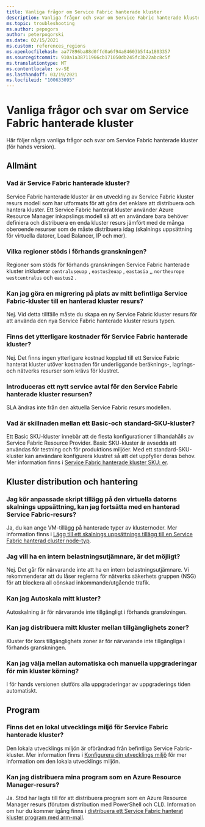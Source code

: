 ```yaml
---
title: Vanliga frågor om Service Fabric hanterade kluster
description: Vanliga frågor och svar om Service Fabric hanterade kluster, inklusive funktioner, användnings fall och vanliga scenarier.
ms.topic: troubleshooting
ms.author: pepogors
author: peterpogorski
ms.date: 02/15/2021
ms.custom: references_regions
ms.openlocfilehash: aa77896ba88d0ffd0a6f94a84603b5f4a1803357
ms.sourcegitcommit: 910a1a38711966cb171050db245fc3b22abc8c5f
ms.translationtype: MT
ms.contentlocale: sv-SE
ms.lasthandoff: 03/19/2021
ms.locfileid: "100633095"
---
```

# <a name="service-fabric-managed-clusters-frequently-asked-questions"></a>Vanliga frågor och svar om Service Fabric hanterade kluster

Här följer några vanliga frågor och svar om Service Fabric hanterade kluster (för hands version).

## <a name="general"></a>Allmänt

### <a name="what-are-service-fabric-managed-clusters"></a>Vad är Service Fabric hanterade kluster?

Service Fabric hanterade kluster är en utveckling av Service Fabric kluster resurs modell som har utformats för att göra det enklare att distribuera och hantera kluster. Ett Service Fabric hanterat kluster använder Azure Resource Manager inkapslings modell så att en användare bara behöver definiera och distribuera en enda kluster resurs jämfört med de många oberoende resurser som de måste distribuera idag (skalnings uppsättning för virtuella datorer, Load Balancer, IP och mer).

### <a name="what-regions-are-supported-in-the-preview"></a>Vilka regioner stöds i förhands granskningen?

Regioner som stöds för förhands granskningen Service Fabric hanterade kluster inkluderar `centraluseuap` , `eastus2euap` , `eastasia` ,, `northeurope` `westcentralus` och `eastus2` .

### <a name="can-i-do-an-in-place-migration-of-my-existing-service-fabric-cluster-to-a-managed-cluster-resource"></a>Kan jag göra en migrering på plats av mitt befintliga Service Fabric-kluster till en hanterad kluster resurs?

Nej. Vid detta tillfälle måste du skapa en ny Service Fabric kluster resurs för att använda den nya Service Fabric hanterade kluster resurs typen.

### <a name="is-there-an-additional-cost-for-service-fabric-managed-clusters"></a>Finns det ytterligare kostnader för Service Fabric hanterade kluster?

Nej. Det finns ingen ytterligare kostnad kopplad till ett Service Fabric hanterat kluster utöver kostnaden för underliggande beräknings-, lagrings-och nätverks resurser som krävs för klustret.

### <a name="is-there-a-new-sla-introduced-by-the-service-fabric-managed-cluster-resource"></a>Introduceras ett nytt service avtal för den Service Fabric hanterade kluster resursen?

SLA ändras inte från den aktuella Service Fabric resurs modellen.

### <a name="what-is-the-difference-between-a-basic-and-standard-sku-cluster"></a>Vad är skillnaden mellan ett Basic-och standard-SKU-kluster?

Ett Basic SKU-kluster innebär att de flesta konfigurationer tillhandahålls av Service Fabric Resource Provider. Basic SKU-kluster är avsedda att användas för testning och för produktions miljöer. Med ett standard-SKU-kluster kan användare konfigurera klustret så att det uppfyller deras behov. Mer information finns i [Service Fabric hanterade kluster SKU: er](./overview-managed-cluster.md#service-fabric-managed-cluster-skus).

## <a name="cluster-deployment-and-management"></a>Kluster distribution och hantering

### <a name="i-run-custom-script-extensions-on-my-virtual-machine-scale-set-can-i-continue-to-do-that-with-a-managed-service-fabric-resource"></a>Jag kör anpassade skript tillägg på den virtuella datorns skalnings uppsättning, kan jag fortsätta med en hanterad Service Fabric-resurs?

Ja, du kan ange VM-tillägg på hanterade typer av klusternoder. Mer information finns i [Lägg till ett skalnings uppsättnings tillägg till en Service Fabric hanterad cluster node-typ](how-to-managed-cluster-vmss-extension.md).

### <a name="i-want-to-have-an-internal-only-load-balancer-is-that-possible"></a>Jag vill ha en intern belastningsutjämnare, är det möjligt?

Nej. Det går för närvarande inte att ha en intern belastningsutjämnare. Vi rekommenderar att du låser reglerna för nätverks säkerhets gruppen (NSG) för att blockera all oönskad inkommande/utgående trafik.

### <a name="can-i-autoscale-my-cluster"></a>Kan jag Autoskala mitt kluster?

Autoskalning är för närvarande inte tillgängligt i förhands granskningen.

### <a name="can-i-deploy-my-cluster-across-availability-zones"></a>Kan jag distribuera mitt kluster mellan tillgänglighets zoner?

Kluster för kors tillgänglighets zoner är för närvarande inte tillgängliga i förhands granskningen.

### <a name="can-i-select-between-automatic-and-manual-upgrades-for-my-cluster-runtime"></a>Kan jag välja mellan automatiska och manuella uppgraderingar för min kluster körning?

I för hands versionen slutförs alla uppgraderingar av uppgraderings tiden automatiskt.

## <a name="applications"></a>Program

### <a name="is-there-a-local-development-experience-for-service-fabric-managed-clusters"></a>Finns det en lokal utvecklings miljö för Service Fabric hanterade kluster?

Den lokala utvecklings miljön är oförändrad från befintliga Service Fabric-kluster. Mer information finns i [Konfigurera din utvecklings miljö](./service-fabric-get-started.md) för mer information om den lokala utvecklings miljön.

### <a name="can-i-deploy-my-applications-as-an-azure-resource-manager-resource"></a>Kan jag distribuera mina program som en Azure Resource Manager-resurs?

Ja. Stöd har lagts till för att distribuera program som en Azure Resource Manager resurs (förutom distribution med PowerShell och CLI). Information om hur du kommer igång finns i [distribuera ett Service Fabric hanterat kluster program med arm-mall](how-to-managed-cluster-app-deployment-template.md).
